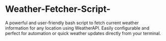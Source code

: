 # Weather-Fetcher-Script-
A powerful and user-friendly bash script to fetch current weather information for any location using WeatherAPI. Easily configurable and perfect for automation or quick weather updates directly from your terminal.
